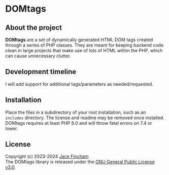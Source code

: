 # DOMtags

## About the project
**DOMtags** are a set of dynamically generated HTML DOM tags created through a series of PHP classes. They are meant for keeping backend code clean in large projects that make use of lots of HTML within the PHP, which can cause unnecessary clutter.

## Development timeline
I will add support for additional tags/parameters as needed/requested.

## Installation
Place the files in a subdirectory of your root installation, such as an `includes` directory. The license and readme may be removed once installed. DOMtags requires at least PHP 8.0 and will throw fatal errors on 7.4 or lower.

## License
Copyright (c) 2023-2024 [Jace Fincham](https://jacefincham.com/)<br>
The DOMtags library is released under the [GNU General Public License v3.0](http://www.gnu.org/licenses/gpl-3.0.html).